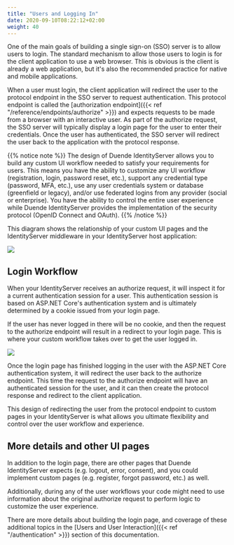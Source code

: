 ```yaml
---
title: "Users and Logging In"
date: 2020-09-10T08:22:12+02:00
weight: 40
---
```


One of the main goals of building a single sign-on (SSO) server is to allow users to login.
The standard mechanism to allow those users to login is for the client application to use a web browser.
This is obvious is the client is already a web application, but it's also the recommended practice for native and mobile applications.

When a user must login, the client application will redirect the user to the protocol endpoint in the SSO server to request authentication.
This protocol endpoint is called the [authorization endpoint]({{< ref "/reference/endpoints/authorize" >}}) and expects requests to be made from a browser with an interactive user.
As part of the authorize request, the SSO server will typically display a login page for the user to enter their credentials.
Once the user has authenticated, the SSO server will redirect the user back to the application with the protocol response.

{{% notice note %}}
The design of Duende IdentityServer allows you to build any custom UI workflow needed to satisfy your requirements for users.
This means you have the ability to customize any UI workflow (registration, login, password reset, etc.), support any credential type (password, MFA, etc.), use any user credentials system or database (greenfield or legacy), and/or use federated logins from any provider (social or enterprise).
You have the ability to control the entire user experience while Duende IdentityServer provides the implementation of the security protocol (OpenID Connect and OAuth).
{{% /notice %}}

This diagram shows the relationship of your custom UI pages and the IdentityServer middleware in your IdentityServer host application:

![](../../overview/images/middleware.png?height=500px)

## Login Workflow

When your IdentityServer receives an authorize request, it will inspect it for a current authentication session for a user. This authentication session is based on ASP.NET Core's authentication system and is ultimately determined by a cookie issued from your login page.

If the user has never logged in there will be no cookie, and then the request to the authorize endpoint will result in a redirect to your login page. This is where your custom workflow takes over to get the user logged in.

![](../../authentication/images/signin_flow.png?height=500px)

Once the login page has finished logging in the user with the ASP.NET Core authentication system, it will redirect the user back to the authorize endpoint.
This time the request to the authorize endpoint will have an authenticated session for the user, and it can then create the protocol response and redirect to the client application.

This design of redirecting the user from the protocol endpoint to custom pages in your IdentityServer is what allows you ultimate flexibility and control over the user workflow and experience.

## More details and other UI pages

In addition to the login page, there are other pages that Duende IdentityServer expects (e.g. logout, error, consent), and you could implement custom pages (e.g. register, forgot password, etc.) as well. 

Additionally, during any of the user workflows your code might need to use information about the original authorize request to perform logic to customize the user experience.

There are more details about building the login page, and coverage of these additional topics in the 
[Users and User Interaction]({{< ref "/authentication" >}}) 
section of this documentation.
